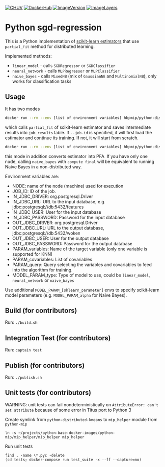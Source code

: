 [![CHUV](https://img.shields.io/badge/CHUV-LREN-AF4C64.svg)](https://www.unil.ch/lren/en/home.html) [![DockerHub](https://img.shields.io/badge/docker-hbpmip%2Fpython--sgd-regression-008bb8.svg)](https://hub.docker.com/r/hbpmip/python-distributed-kmeans/)
[![ImageVersion](https://images.microbadger.com/badges/version/hbpmip/python-distributed-kmeans.svg)](https://hub.docker.com/r/hbpmip/python-distributed-kmeans/tags "hbpmip/python-distributed-kmeans image tags")
[![ImageLayers](https://images.microbadger.com/badges/image/hbpmip/python-distributed-kmeans.svg)](https://microbadger.com/#/images/hbpmip/python-distributed-kmeans "hbpmip/python-distributed-kmeans on microbadger")

# Python sgd-regression

This is a Python implementation of [scikit-learn estimators](http://scikit-learn.org/stable/modules/scaling_strategies.html) that use `partial_fit` method for distributed learning.

Implemented methods:
- `linear_model` - calls `SGDRegressor` or `SGDClassifier`
- `neural_network` - calls `MLPRegressor` or `MLPClassifier`
- `naive_bayes` - calls `MixedNB` (mix of `GaussianNB` and `MultinomialNB`), only works for classification tasks


## Usage

It has two modes

```sh
docker run --rm --env [list of environment variables] hbpmip/python-distributed-kmeans:VERSION compute partial --job-id 12
```

which calls `partial_fit` of scikit-learn estimator and saves intermediate results into `job_results` table. If
`--job-id` is specified, it will first load the estimator and continue its training. If not, it will start from scratch.

```sh
docker run --rm --env [list of environment variables] hbpmip/python-distributed-kmeans:VERSION compute final --job-id 13
```

this mode in addition converts estimator into PFA. If you have only one node, calling `naive_bayes` with `compute final`
will be equivalent to running Naive Bayes in a non-distributed way.

Environment variables are:

* NODE: name of the node (machine) used for execution
* JOB_ID: ID of the job.
* IN_JDBC_DRIVER: org.postgresql.Driver
* IN_JDBC_URL: URL to the input database, e.g. jdbc:postgresql://db:5432/features
* IN_JDBC_USER: User for the input database
* IN_JDBC_PASSWORD: Password for the input database
* OUT_JDBC_DRIVER: org.postgresql.Driver
* OUT_JDBC_URL: URL to the output database, jdbc:postgresql://db:5432/woken
* OUT_JDBC_USER: User for the output database
* OUT_JDBC_PASSWORD: Password for the output database
* PARAM_variables: Name of the target variable (only one variable is supported for KNN)
* PARAM_covariables: List of covariables
* PARAM_query: Query selecting the variables and covariables to feed into the algorithm for training.
* MODEL_PARAM_type: Type of model to use, could be `linear_model`, `neural_network` or `naive_bayes`

Use additional `MODEL_PARAM_[sklearn_parameter]` envs to specify scikit-learn model parameters (e.g. `MODEL_PARAM_alpha`
  for Naive Bayes).


## Build (for contributors)

Run: `./build.sh`


## Integration Test (for contributors)

Run: `captain test`


## Publish (for contributors)

Run: `./publish.sh`


## Unit tests (for contributors)

WARNING: unit tests can fail nondeterministically on `AttributeError: can't set attribute` because of some error
in Titus port to Python 3

Create symlink from `python-distributed-kmeans` to `mip_helper` module from `python-mip`
```
ln -s ~/projects/python-base-docker-images/python-mip/mip_helper/mip_helper mip_helper
```
Run unit tests
```
find . -name \*.pyc -delete
(cd tests; docker-compose run test_suite -x --ff --capture=no)
```
